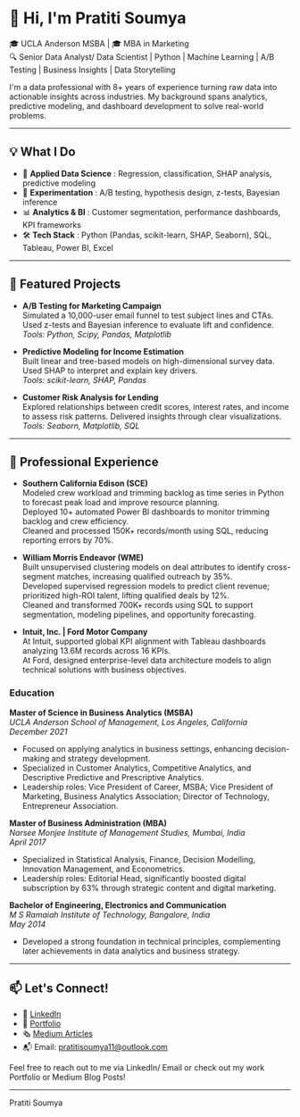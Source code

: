 # 👋 Hi, I'm Pratiti Soumya

🎓 UCLA Anderson MSBA | 🎓 MBA in Marketing  
🔍 Senior Data Analyst/ Data Scientist | Python | Machine Learning | A/B Testing | Business Insights | Data Storytelling  

I'm a data professional with 8+ years of experience turning raw data into actionable insights across industries. My background spans analytics, predictive modeling, and dashboard development to solve real-world problems.

---

## 💡 What I Do

- 🤖 **Applied Data Science** : Regression, classification, SHAP analysis, predictive modeling  
- 🧪 **Experimentation** : A/B testing, hypothesis design, z-tests, Bayesian inference  
- 📊 **Analytics & BI** : Customer segmentation, performance dashboards, KPI frameworks  
- 🛠️ **Tech Stack** : Python (Pandas, scikit-learn, SHAP, Seaborn), SQL, Tableau, Power BI, Excel  

---

## 🔬 Featured Projects

- **A/B Testing for Marketing Campaign**  
  Simulated a 10,000-user email funnel to test subject lines and CTAs. Used z-tests and Bayesian inference to evaluate lift and confidence.  
  *Tools: Python, Scipy, Pandas, Matplotlib*

- **Predictive Modeling for Income Estimation**  
  Built linear and tree-based models on high-dimensional survey data. Used SHAP to interpret and explain key drivers.  
  *Tools: scikit-learn, SHAP, Pandas*

- **Customer Risk Analysis for Lending**  
  Explored relationships between credit scores, interest rates, and income to assess risk patterns. Delivered insights through clear visualizations.  
  *Tools: Seaborn, Matplotlib, SQL*

---

## 🧭 Professional Experience

- **Southern California Edison (SCE)**  
  Modeled crew workload and trimming backlog as time series in Python to forecast peak load and improve resource planning.  
  Deployed 10+ automated Power BI dashboards to monitor trimming backlog and crew efficiency.  
  Cleaned and processed 150K+ records/month using SQL, reducing reporting errors by 70%.  

- **William Morris Endeavor (WME)**  
  Built unsupervised clustering models on deal attributes to identify cross-segment matches, increasing qualified outreach by 35%.  
  Developed supervised regression models to predict client revenue; prioritized high-ROI talent, lifting qualified deals by 12%.  
  Cleaned and transformed 700K+ records using SQL to support segmentation, modeling pipelines, and opportunity forecasting.  

- **Intuit, Inc. | Ford Motor Company**  
  At Intuit, supported global KPI alignment with Tableau dashboards analyzing 13.6M records across 16 KPIs.  
  At Ford, designed enterprise-level data architecture models to align technical solutions with business objectives.


### Education

**Master of Science in Business Analytics (MSBA)**  
*UCLA Anderson School of Management, Los Angeles, California*  
*December 2021*  
- Focused on applying analytics in business settings, enhancing decision-making and strategy development.
- Specialized in Customer Analytics, Competitive Analytics, and Descriptive Predictive and Prescriptive Analytics.
- Leadership roles: Vice President of Career, MSBA; Vice President of Marketing, Business Analytics Association; Director of Technology, Entrepreneur Association.

**Master of Business Administration (MBA)**  
*Narsee Monjee Institute of Management Studies, Mumbai, India*  
*April 2017*  
- Specialized in Statistical Analysis, Finance, Decision Modelling, Innovation Management, and Econometrics.
- Leadership roles: Editorial Head, significantly boosted digital subscription by 63% through strategic content and digital marketing.

**Bachelor of Engineering, Electronics and Communication**  
*M S Ramaiah Institute of Technology, Bangalore, India*  
*May 2014*  
- Developed a strong foundation in technical principles, complementing later achievements in data analytics and business strategy.

---

## 📫 Let's Connect!

- 💼 [LinkedIn](https://linkedin.com/in/pratiti-soumya)  
- 🧾 [Portfolio](https://datascienceportfol.io/prati)  
- 🗞️ [Medium Articles](https://medium.com/@pratitisoumya)  
- 📬 Email: pratitisoumya11@outlook.com  


Feel free to reach out to me via LinkedIn/ Email  or check out my work Portfolio or Medium Blog Posts!

---

Pratiti Soumya  

